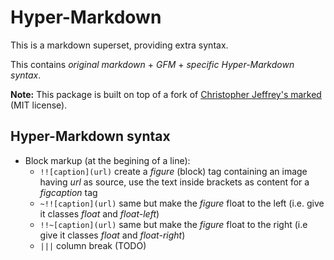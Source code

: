 
# Hyper-Markdown

This is a markdown superset, providing extra syntax.

This contains *original markdown* + *GFM* + *specific Hyper-Markdown syntax*.

**Note:** This package is built on top of a fork of [Christopher Jeffrey's marked](https://github.com/chjj/marked) (MIT license).



## Hyper-Markdown syntax

* Block markup (at the begining of a line):
	* `!![caption](url)` create a *figure* (block) tag containing an image having *url* as source, use the text
	  inside brackets as content for a *figcaption* tag
	* `~!![caption](url)` same but make the *figure* float to the left (i.e. give it classes *float* and *float-left*)
	* `!!~[caption](url)` same but make the *figure* float to the right (i.e give it classes *float* and *float-right*)
	* `|||` column break (TODO)



